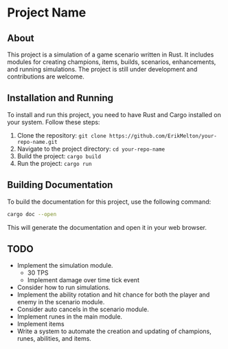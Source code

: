 # Project Name

## About

This project is a simulation of a game scenario written in Rust. It includes modules for creating champions, items, 
builds, scenarios, enhancements, and running simulations. The project is still under development and contributions are
welcome.

## Installation and Running

To install and run this project, you need to have Rust and Cargo installed on your system. Follow these steps:

1. Clone the repository: `git clone https://github.com/ErikMelton/your-repo-name.git`
2. Navigate to the project directory: `cd your-repo-name`
3. Build the project: `cargo build`
4. Run the project: `cargo run`

## Building Documentation

To build the documentation for this project, use the following command:

```bash
cargo doc --open
```

This will generate the documentation and open it in your web browser.

## TODO
 
- Implement the simulation module.
  - 30 TPS
  - Implement damage over time tick event
- Consider how to run simulations.
- Implement the ability rotation and hit chance for both the player and enemy in the scenario module.
- Consider auto cancels in the scenario module.
- Implement runes in the main module.
- Implement items
- Write a system to automate the creation and updating of champions, runes, abilities, and items.